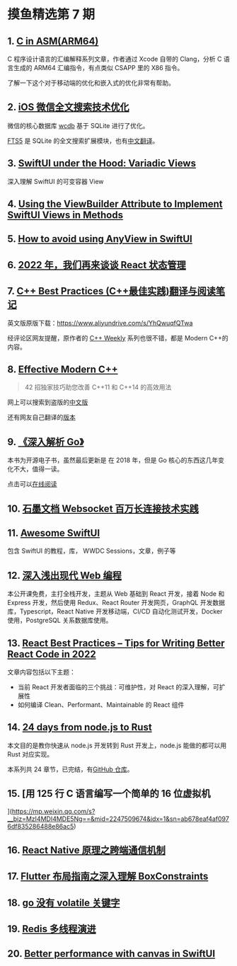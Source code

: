 # 摸鱼精选第 7 期

## 1. [C in ASM(ARM64)](https://www.zhihu.com/column/c_142064221)

C 程序设计语言的汇编解释系列文章，作者通过 Xcode 自带的 Clang，分析 C 语言生成的 ARM64 汇编指令，有点类似 CSAPP 里的 X86 指令。

了解一下这个对于移动端的优化和嵌入式的优化非常有帮助。

## 2. [iOS 微信全文搜索技术优化](https://mp.weixin.qq.com/s/Ph0jykLr5CMF-xFgoJw5UQ)

微信的核心数据库 [wcdb](https://github.com/Tencent/wcdb) 基于 SQLite 进行了优化。

[FTS5](https://www.sqlite.org/fts5.html) 是 SQLite 的全文搜索扩展模块，也有[中文翻译](https://www.sqlite.net.cn/fts5.html)。

## 3. [SwiftUI under the Hood: Variadic Views](https://movingparts.io/variadic-views-in-swiftui)

深入理解 SwiftUI 的可变容器 View

## 4. [Using the ViewBuilder Attribute to Implement SwiftUI Views in Methods](https://serialcoder.dev/text-tutorials/swiftui/using-the-viewbuilder-attribute-to-implement-swiftui-views-in-methods)

## 5. [How to avoid using AnyView in SwiftUI](https://tanaschita.com/20210802-how-to-avoid-using-anyview-in-swiftui/)

## 6. [2022 年，我们再来谈谈 React 状态管理](https://zhuanlan.zhihu.com/p/465917281)

## 7. [C++ Best Practices (C++最佳实践)翻译与阅读笔记](https://zhuanlan.zhihu.com/p/427778091)

英文版原版下载：<https://www.aliyundrive.com/s/YhQwuqfQTwa>

经评论区网友提醒，原作者的 [C++ Weekly](https://www.youtube.com/watch?v=EJtqHLvAIZE&list=PLs3KjaCtOwSZ2tbuV1hx8Xz-rFZTan2J1) 系列也很不错，都是 Modern C++的内容。

## 8. [Effective Modern C++](https://book.douban.com/subject/30178902/)

> 42 招独家技巧助您改善 C++11 和 C++14 的高效用法

网上可以搜索到盗版的[中文版](https://www.jianshu.com/p/04d0a1e9eab2)

还有网友自己翻译的[版本](https://github.com/kelthuzadx/EffectiveModernCppChinese)

## 9. [《深入解析 Go》](https://github.com/tiancaiamao/go-internals)

本书为开源电子书，虽然最后更新是 在 2018 年，但是 Go 核心的东西这几年变化不大，值得一读。

点击可以[在线阅读](https://tiancaiamao.gitbooks.io/go-internals/content/zh/index.html)

## 10. [石墨文档 Websocket 百万长连接技术实践](https://www.infoq.cn/article/GymHAbqVRO214qo44jHD)

## 11. [Awesome SwiftUI](https://chinsyo.com/awesome-swiftui/)

包含 SwiftUI 的教程，库， WWDC Sessions，文章，例子等

## 12. [深入浅出现代 Web 编程](https://fullstackopen.com/zh/)

本公开课免费，主打全栈开发，主题从 Web 基础到 React 开发，接着 Node 和 Express 开发，然后使用 Redux、React Router 开发网页，GraphQL 开发数据库，Typescript，React Native 开发移动端，CI/CD 自动化测试开发，Docker 使用，PostgreSQL 关系数据库使用。

## 13. [React Best Practices – Tips for Writing Better React Code in 2022](https://www.freecodecamp.org/news/best-practices-for-react/)

文章内容包括以下主题：

- 当前 React 开发者面临的三个挑战：可维护性，对 React 的深入理解，可扩展性
- 如何编译 Clean、Performant、Maintainable 的 React 组件

## 14. [24 days from node.js to Rust](https://vino.dev/blog/node-to-rust-day-1-rustup/)

本文目的是教你快速从 node.js 开发转到 Rust 开发上，node.js 能做的都可以用 Rust 对应实现。

本系列共 24 章节，已完结，有[GitHub 仓库](https://github.com/vinodotdev/node-to-rust)。

## 15. [用 125 行 C 语言编写一个简单的 16 位虚拟机

](https://mp.weixin.qq.com/s?__biz=MzI4MDI4MDE5Ng==&mid=2247509674&idx=1&sn=ab678eaf4af0976df835286488e86ac5)

## 16. [React Native 原理之跨端通信机制](https://mp.weixin.qq.com/s?__biz=MzI1NTg3NzcwNQ==&mid=2247485511&idx=1&sn=a0d97607924513c9d794e8d4fe21072f)

## 17. [Flutter 布局指南之深入理解 BoxConstraints](https://mp.weixin.qq.com/s?__biz=MzAxNzMxNzk5OQ==&mid=2649490436&idx=1&sn=45efdd3bfb700248498a9e159bcadbc6)

## 18. [go 没有 volatile 关键字](https://spongecaptain.cool/post/go/volatile_go/)

## 19. [Redis 多线程演进](https://juejin.cn/post/6928407842009546766)

## 20. [Better performance with canvas in SwiftUI](https://swdevnotes.com/swift/2022/better-performance-with-canvas-in-swiftui/)
